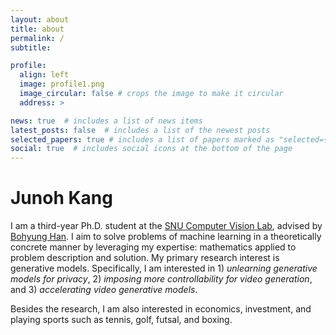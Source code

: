 ```yaml
---
layout: about
title: about
permalink: /
subtitle: 

profile:
  align: left
  image: profile1.png
  image_circular: false # crops the image to make it circular
  address: >

news: true  # includes a list of news items
latest_posts: false  # includes a list of the newest posts
selected_papers: true # includes a list of papers marked as "selected={true}"
social: true  # includes social icons at the bottom of the page
---
```

# Junoh Kang
I am a third-year Ph.D. student at the [SNU Computer Vision Lab](https://cv.snu.ac.kr/), advised by [Bohyung Han](https://cv.snu.ac.kr/index.php/~bhhan/).
I aim to solve problems of machine learning in a theoretically concrete manner by leveraging my expertise: mathematics applied to problem description and solution.
My primary research interest is generative models. 
Specifically, I am interested in 1) *unlearning generative models for privacy*, 2) *imposing more controllability for video generation*, and 3) *accelerating video generative models*.

Besides the research, I am also interested in economics, investment, and playing sports such as tennis, golf, futsal, and boxing.
